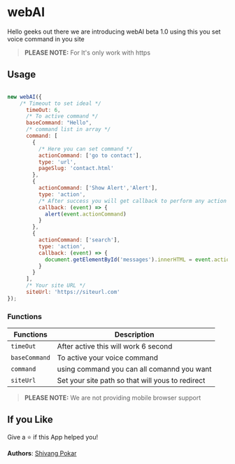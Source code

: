 # webAI

Hello geeks out there we are introducing webAI beta 1.0 using this you set voice command in you site 

<blockquote>
<p><strong>PLEASE NOTE:</strong> For It's only work with https</p>
</blockquote>


## Usage

```js

new webAI({
    /* Timeout to set ideal */
      timeOut: 6,
      /* To active command */
      baseCommand: "Hello",
      /* command list in array */
      command: [
        {
          /* Here you can set command */
          actionCommand: ['go to contact'],
          type: 'url',
          pageSlug: 'contact.html'
        },
        {
          actionCommand: ['Show Alert','Alert'],
          type: 'action',
          /* After success you will get callback to perform any action */
          callback: (event) => {
            alert(event.actionCommand)
          }
        },
        {
          actionCommand: ['search'],
          type: 'action',
          callback: (event) => {
            document.getElementById('messages').innerHTML = event.actionCommand.replace('search', '').trim();
          }
        }
      ],
      /* Your site URL */
      siteUrl: 'https://siteurl.com'
});

```

### Functions

| Functions | Description |
| --- | --- |
| `timeOut` | After active this will work 6 second |
| `baseCommand` | To active your voice command |
| `command` | using command you can all comannd you want |
| `siteUrl` | Set your site path so that will yous to redirect |

<blockquote>
<p><strong>PLEASE NOTE:</strong> We are not providing mobile browser support</p>
</blockquote>


## If you Like

Give a ⭐️ if this App helped you!


__Authors__:  [Shivang Pokar](https://github.com/shivang-pokar)
